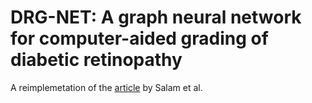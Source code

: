 # DRG-NET: A graph neural network for computer-aided grading of diabetic retinopathy

A reimplemetation of the [article](https://rdcu.be/dnENc) by Salam et al.
